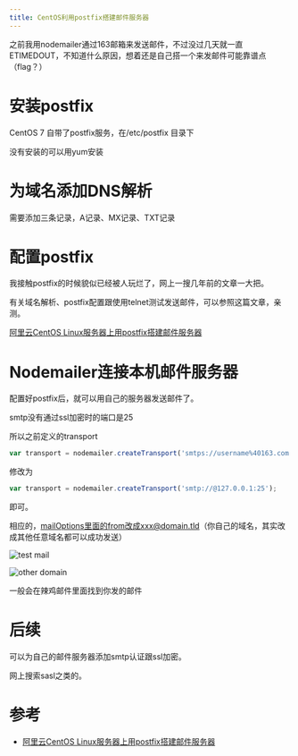 ```yaml
---
title: CentOS利用postfix搭建邮件服务器
---
```


之前我用nodemailer通过163邮箱来发送邮件，不过没过几天就一直ETIMEDOUT，不知道什么原因，想着还是自己搭一个来发邮件可能靠谱点（flag？）

# 安装postfix

CentOS 7 自带了postfix服务，在/etc/postfix 目录下

没有安装的可以用yum安装

# 为域名添加DNS解析

需要添加三条记录，A记录、MX记录、TXT记录

# 配置postfix

我接触postfix的时候貌似已经被人玩烂了，网上一搜几年前的文章一大把。

有关域名解析、postfix配置跟使用telnet测试发送邮件，可以参照这篇文章，亲测。

[阿里云CentOS Linux服务器上用postfix搭建邮件服务器][]

# Nodemailer连接本机邮件服务器

配置好postfix后，就可以用自己的服务器发送邮件了。

smtp没有通过ssl加密时的端口是25

所以之前定义的transport

```javascript
var transport = nodemailer.createTransport('smtps://username%40163.com:password@smtp.163.com');
```

修改为

```javascript
var transport = nodemailer.createTransport('smtp://@127.0.0.1:25');
```

即可。

相应的，mailOptions里面的from改成xxx@domain.tld（你自己的域名，其实改成其他任意域名都可以成功发送）


![test mail](http://img.blog.csdn.net/20160831012617040)

![other domain](http://img.blog.csdn.net/20160831012638899)

一般会在辣鸡邮件里面找到你发的邮件

# 后续

可以为自己的邮件服务器添加smtp认证跟ssl加密。

网上搜索sasl之类的。

# 参考

* [阿里云CentOS Linux服务器上用postfix搭建邮件服务器][]




[阿里云CentOS Linux服务器上用postfix搭建邮件服务器]: http://www.cnblogs.com/dudu/archive/2012/12/12/linux-postfix-mailserver.html
